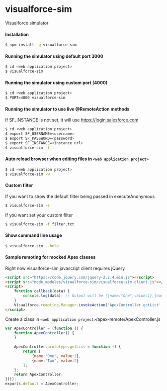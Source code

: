 # visualforce-sim
Visualforce simulator

#### Installation
```bash
$ npm install -g visualforce-sim
```

#### Running the simulator using default port 3000
```bash
$ cd <web application project>
$ visualforce-sim
```

#### Running the simulator using custom port (4000)
```bash
$ cd <web application project>
$ PORT=4000 visualforce-sim
```

#### Running the simulator to use live @RemoteAction methods
If SF_INSTANCE is not set, it will use https://login.salesforce.com 
```bash
$ cd <web application project>
$ export SF_USERNAME=<username>
$ export SF_PASSWORD=<password>
$ export SF_INSTANCE=<instance url>
$ visualforce-sim -l
```

#### Auto reload browser when editing files in `<web application project>`
```bash
$ cd <web application project>
$ visualforce-sim -w
```

#### Custom filter
If you want to show the default filter being passed in executeAnonymous
```bash
$ visualforce-sim -s
```
If you want set your custom filter
```bash
$ visualforce-sim -f filter.txt
```

#### Show command line usage
```bash
$ visualforce-sim --help
```


#### Sample remoting for mocked Apex classes
Right now visualforce-sim javascript client requires jQuery
```html
<script src="https://code.jquery.com/jquery-2.2.4.min.js"></script>
<script src="node_modules/visualforce-sim/visualforce-sim-client.js"></script>
<script>
    function callback(data) {
        console.log(data); // Output will be [{name:"One",value:1},{name:"Two",value:2}]
    }
    Visualforce.remoting.Manager.invokeAction('ApexController.getList', callback, {escape:true});
</script>
```

Create a class in `<web application project>`/apex-remote/ApexController.js
```javascript
var ApexController = (function () {
    function ApexController() {
    }
    
    ApexController.prototype.getList = function () {
        return [
            {name:"One", value:1},
            {name:"Two", value:2}
        ];
    };
    return ApexController;
}());
exports.default = ApexController;
```
